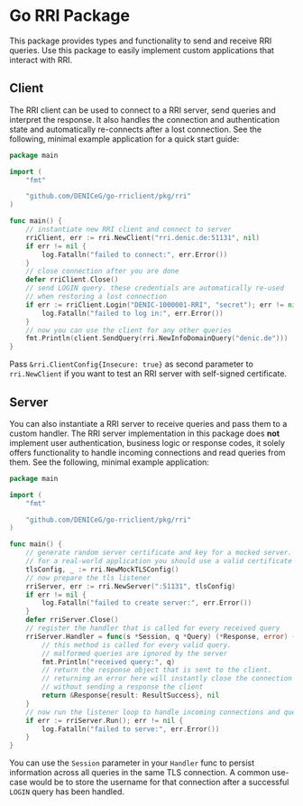 # Go RRI Package

This package provides types and functionality to send and receive RRI queries. Use this package to easily implement custom applications that interact with RRI.

## Client

The RRI client can be used to connect to a RRI server, send queries and interpret the response. It also handles the connection and authentication state and automatically re-connects after a lost connection. See the following, minimal example application for a quick start guide:

```go
package main

import (
    "fmt"

    "github.com/DENICeG/go-rriclient/pkg/rri"
)

func main() {
    // instantiate new RRI client and connect to server
    rriClient, err := rri.NewClient("rri.denic.de:51131", nil)
    if err != nil {
        log.Fatalln("failed to connect:", err.Error())
    }
    // close connection after you are done
    defer rriClient.Close()
    // send LOGIN query. these credentials are automatically re-used
    // when restoring a lost connection
    if err := rriClient.Login("DENIC-1000001-RRI", "secret"); err != nil {
        log.Fatalln("failed to log in:", err.Error())
    }
    // now you can use the client for any other queries
    fmt.Println(client.SendQuery(rri.NewInfoDomainQuery("denic.de")))
}
```

Pass `&rri.ClientConfig{Insecure: true}` as second parameter to `rri.NewClient` if you want to test an RRI server with self-signed certificate.

## Server

You can also instantiate a RRI server to receive queries and pass them to a custom handler. The RRI server implementation in this package does **not** implement user authentication, business logic or response codes, it solely offers functionality to handle incoming connections and read queries from them. See the following, minimal example application:

```go
package main

import (
    "fmt"

    "github.com/DENICeG/go-rriclient/pkg/rri"
)

func main() {
    // generate random server certificate and key for a mocked server.
    // for a real-world application you should use a valid certificate here
    tlsConfig, _ := rri.NewMockTLSConfig()
    // now prepare the tls listener
    rriServer, err := rri.NewServer(":51131", tlsConfig)
    if err != nil {
        log.Fatalln("failed to create server:", err.Error())
    }
    defer rriServer.Close()
    // register the handler that is called for every received query
    rriServer.Handler = func(s *Session, q *Query) (*Response, error) {
        // this method is called for every valid query.
        // malformed queries are ignored by the server
        fmt.Println("received query:", q)
        // return the response object that is sent to the client.
        // returning an error here will instantly close the connection
        // without sending a response the client
        return &Response{result: ResultSuccess}, nil
    }
    // now run the listener loop to handle incoming connections and queries
    if err := rriServer.Run(); err != nil {
        log.Fatalln("failed to serve:", err.Error())
    }
}
```

You can use the `Session` parameter in your `Handler` func to persist information across all queries in the same TLS connection. A common use-case would be to store the username for that connection after a successful `LOGIN` query has been handled.